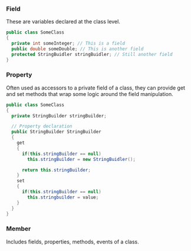 ### Field

These are variables declared at the class level.

```C#
public class SomeClass
{
  private int someInteger; // This is a field
  public double someDouble; // This is another field
  protected StringBuidler stringBuidler; // Still another field
}
```

### Property

Often used as accessors to a private field of a class, they can provide get and set methods that wrap some logic around the field manipulation.

```C#
public class SomeClass
{
  private StringBuilder stringBuilder;

  // Property declaration
  public StringBuilder StringBuilder
  {
    get 
    { 
      if(this.stringBuilder == null)
        this.stringBuilder = new StringBuidler();

      return this.stringBuilder;
    }
    set
    {
      if(this.stringBuilder == null)
        this.stringbuilder = value;
    }
  }
}
```

### Member

Includes fields, properties, methods, events of a class.
<!--stackedit_data:
eyJoaXN0b3J5IjpbLTE2NDA2NTg5NjddfQ==
-->